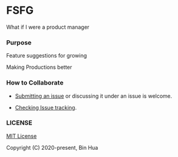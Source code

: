 # FSFG
What if I were a product manager

### Purpose

Feature suggestions for growing

Making Productions better

### How to Collaborate
- [Submitting an issue](https://github.com/huabin/fsfg/issues/new/choose) or discussing it under an issue is welcome.

- [Checking Issue tracking](https://github.com/huabin/fsfg/projects/1).

### LICENSE
[MIT License](LICENSE)

Copyright (C) 2020-present, Bin Hua
